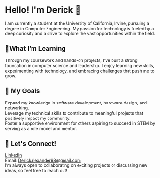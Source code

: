 # Hello! I'm Derick 👋  
I am currently a student at the University of California, Irvine, pursuing a degree in Computer Engineering. My passion for technology is fueled by a deep curiosity and a drive to explore the vast opportunities within the field.  
## 🌱What I’m Learning  
Through my coursework and hands-on projects, I’ve built a strong foundation in computer science and leadership. I enjoy learning new skills, experimenting with technology, and embracing challenges that push me to grow.  
## 🚀 My Goals
Expand my knowledge in software development, hardware design, and networking.  
Leverage my technical skills to contribute to meaningful projects that positively impact my community.  
Foster a supportive environment for others aspiring to succeed in STEM by serving as a role model and mentor.  
## 🔗 Let's Connect!  
[LinkedIn](https://www.linkedin.com/in/derick-barrientos-903912166/)  
Email: Derickalexander98@gmail.com  
I’m always open to collaborating on exciting projects or discussing new ideas, so feel free to reach out!
<!--
**Kaneki08/Kaneki08** is a ✨ _special_ ✨ repository because its `README.md` (this file) appears on your GitHub profile.

Here are some ideas to get you started:

- 🔭 I’m currently working on ...
- 🌱 I’m currently learning ...
- 👯 I’m looking to collaborate on ...
- 🤔 I’m looking for help with ...
- 💬 Ask me about ...
- 📫 How to reach me: ...
- 😄 Pronouns: ...
- ⚡ Fun fact: ...
-->
